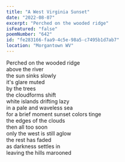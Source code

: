```yaml
---
title: "A West Virginia Sunset"
date: "2022-08-07"
excerpt: "Perched on the wooded ridge"
isFeatured: "false"
poemNumber: "642"
id: "fe283166-faa9-4c5e-98a5-c7495b1d7ab7"
location: "Morgantown WV"
---
```


Perched on the wooded ridge  
above the river  
the sun sinks slowly  
it's glare muted  
by the trees  
the cloudforms shift  
white islands drifting lazy  
in a pale and waveless sea  
for a brief moment sunset colors tinge  
the edges of the clouds  
then all too soon  
only the west is still aglow  
the rest has faded  
as darkness settles in  
leaving the hills marooned
